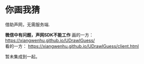 # 你画我猜
借助声网，无需服务端.

**微信中有问题，声网SDK不能工作**
画的一方： https://xiangwenhu.github.io/UDrawIGuess/      
看的一方：  https://xiangwenhu.github.io/UDrawIGuess/client.html

暂未集成到一起。
